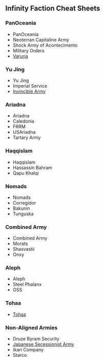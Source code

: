 ## Infinity Faction Cheat Sheets

### PanOceania

* PanOceania  
* Neoterran Capitaline Army  
* Shock Army of Acontecimento  
* Military Orders  
* [Varuna](./PanO/Varuna.md)  

### Yu Jing

* Yu Jing  
* Imperial Service  
* [Invincible Army](./YuJing/IA.md)  

### Ariadna

* Ariadna  
* Caledonia  
* FRRM  
* USAriadna  
* Tartary Army  

### Haqqislam

* Haqqislam  
* Hassassin Bahram  
* Qapu Khalqi  

### Nomads

* Nomads  
* Corregidor  
* Bakunin  
* Tunguska  

### Combined Army

* Combined Army  
* Morats  
* Shasvastii  
* Onxy  

### Aleph

* Aleph  
* Steel Phalanx  
* OSS  

### Tohaa

* [Tohaa](./Tohaa/Tohaa.md)

### Non-Aligned Armies

* Druze Byram Security  
* [Japanese Secessionist Army](./NAA/JSA.md)  
* Ikari Company  
* Starco.  
